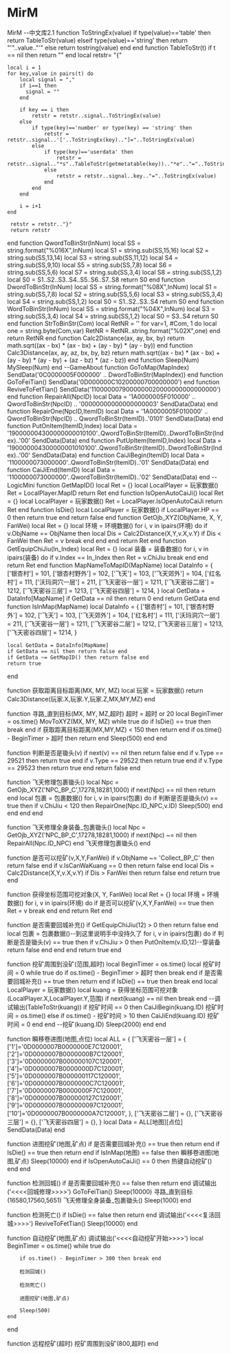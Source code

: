 # MirM
MirM
--中文库2.1
function ToStringEx(value)
    if type(value)=='table' then
       return TableToStr(value)
    elseif type(value)=='string' then
        return "\'"..value.."\'"
    else
       return tostring(value)
    end
end
function TableToStr(t)
    if t == nil then return "" end
    local retstr= "{"

    local i = 1
    for key,value in pairs(t) do
        local signal = ","
        if i==1 then
          signal = ""
        end

        if key == i then
            retstr = retstr..signal..ToStringEx(value)
        else
            if type(key)=='number' or type(key) == 'string' then
                retstr = retstr..signal..'['..ToStringEx(key).."]="..ToStringEx(value)
            else
                if type(key)=='userdata' then
                    retstr = retstr..signal.."*s"..TableToStr(getmetatable(key)).."*e".."="..ToStringEx(value)
                else
                    retstr = retstr..signal..key.."="..ToStringEx(value)
                end
            end
        end

        i = i+1
    end

     retstr = retstr.."}"
     return retstr
end
function QwordToBinStr(InNum)
    local SS = string.format("%016X",InNum)
    local S1 = string.sub(SS,15,16)
    local S2 = string.sub(SS,13,14)
    local S3 = string.sub(SS,11,12)
    local S4 = string.sub(SS,9,10)
    local S5 = string.sub(SS,7,8)
    local S6 = string.sub(SS,5,6)
    local S7 = string.sub(SS,3,4)
    local S8 = string.sub(SS,1,2)
    local S0 = S1..S2..S3..S4..S5..S6..S7..S8
    return S0
end
function DwordToBinStr(InNum)
    local SS = string.format("%08X",InNum)
    local S1 = string.sub(SS,7,8)
    local S2 = string.sub(SS,5,6)
    local S3 = string.sub(SS,3,4)
    local S4 = string.sub(SS,1,2)
    local S0 = S1..S2..S3..S4
    return S0
end
function WordToBinStr(InNum)
    local SS = string.format("%04X",InNum)
    local S3 = string.sub(SS,3,4)
    local S4 = string.sub(SS,1,2)
    local S0 = S3..S4
    return S0
end
function StrToBinStr(Com)
    local RetNR = ''
    for var=1, #Com, 1 do
        local one = string.byte(Com,var)
        RetNR = RetNR..string.format("%02X",one)
    end
    return RetNR
end
function Calc2Distance(ax, ay, bx, by)
	return math.sqrt((ax - bx) * (ax - bx) + (ay - by) * (ay - by))
end
function Calc3Distance(ax, ay, az, bx, by, bz)
	return math.sqrt((ax - bx) * (ax - bx) + (ay - by) * (ay - by) + (az - bz) * (az - bz))
end
function Sleep(Num)
    MySleep(Num)
end
--GameAbout
function GoToMap(MapIndex)
	SendData('0C0000005F000000' .. DwordToBinStr(MapIndex))
end
function GoToFeiTian()
	SendData('0D000000C10200000700000000')
end
function ReviveToFetTian()
    SendData('1100000079000000020000000000000000')
end
function RepairAll(NpcID)
    local Data = '1A0000005F010000' .. QwordToBinStr(NpcID) .. '00000000000000000003'
	SendData(Data)
end
function RepairOne(NpcID,ItemID)
    local Data = '1A0000005F010000' .. QwordToBinStr(NpcID) .. QwordToBinStr(ItemID)..'0101'
	SendData(Data)
end
function PutOnItem(ItemID,Index)
    local Data = '190000004300000000010100'..QwordToBinStr(ItemID)..DwordToBinStr(Index)..'00'
	SendData(Data)
end
function PutUpItem(ItemID,Index)
    local Data = '190000004300000001010100'..QwordToBinStr(ItemID)..DwordToBinStr(Index)..'00'
	SendData(Data)
end
function CaiJiBegin(ItemID)
    local Data = '1100000073000000'..QwordToBinStr(ItemID)..'01'
	SendData(Data)
end
function CaiJiEnd(ItemID)
    local Data = '1100000073000000'..QwordToBinStr(ItemID)..'02'
	SendData(Data)
end
--LogicMini
function GetMapID()
    local Ret = {}
    local LocalPlayer = 玩家数据()
    Ret = LocalPlayer.MapID
    return Ret
end
function IsOpenAutoCaiJi()
    local Ret = {}
    local LocalPlayer = 玩家数据()
    Ret = LocalPlayer.IsOpenAutoCaiJi
    return Ret
end
function IsDie()
    local LocalPlayer = 玩家数据()
    if LocalPlayer.HP == 0 then
        return true
    end
    return false
end
function GetOjb_XYZ(ObjName, X, Y, FanWei)
    local Ret = {}
	local 环境 = 环境数据()
	for i, v in ipairs(环境) do
        if v.ObjName == ObjName then
            local Dis = Calc2Distance(X,Y,v.X,v.Y)
            if Dis < FanWei then
                Ret = v
                break
            end
        end
	end
    return Ret
end
function GetEquipChiJiu(In_Index)
    local Ret = {}
    local 装备 = 装备数据()
    for i, v in ipairs(装备) do
        if v.Index == In_Index then
            Ret = v.ChiJiu
            break
        end
    end
    return Ret
end
function MapNameToMapID(MapName)
    local DataInfo = {
        ['银杏村'] = 101,
        ['银杏村野外'] = 102,
        ['飞天'] = 103,
        ['飞天郊外'] = 104,
        ['红名村'] = 111,
        ['沃玛洞穴一层'] = 211,
        ['飞天密谷一层'] = 1211,
        ['飞天密谷二层'] = 1212,
        ['飞天密谷三层'] = 1213,
        ['飞天密谷四层'] = 1214,
    }
    local GetData = DataInfo[MapName]
    if GetData == nil then return 0 end
    return GetData
end
function IsInMap(MapName)
    local DataInfo = {
        ['银杏村'] = 101,
        ['银杏村野外'] = 102,
        ['飞天'] = 103,
        ['飞天郊外'] = 104,
        ['红名村'] = 111,
        ['沃玛洞穴一层'] = 211,
        ['飞天密谷一层'] = 1211,
        ['飞天密谷二层'] = 1212,
        ['飞天密谷三层'] = 1213,
        ['飞天密谷四层'] = 1214,
    }

    local GetData = DataInfo[MapName]
    if GetData == nil then return false end
    if GetData ~= GetMapID() then return false end
    return true
end

function 获取距离目标距离(MX, MY, MZ)
	local 玩家 = 玩家数据()
	return Calc3Distance(玩家.X,玩家.Y,玩家.Z,MX,MY,MZ)
end

function 寻路_直到目标(MX, MY, MZ,超时)
    超时 = 超时 or 20
    local BeginTimer = os.time()
	MovToXYZ(MX, MY, MZ)
	while true do
        if IsDie() == true then break end
        if 获取距离目标距离(MX,MY,MZ) < 150 then return end
        if os.time() - BeginTimer > 超时 then return end
		Sleep(500)
	end
end

function 判断是否是锄头(v)
    if next(v) == nil then return false end
    if v.Type == 29521 then return true end
    if v.Type == 29522 then return true end
    if v.Type == 29523 then return true end
    return false
end

function 飞天修理包裹锄头()
    local Npc = GetOjb_XYZ('NPC_BP_C',17278,18281,1000)
    if next(Npc) == nil then return end
    local 包裹 = 包裹数据()
    for i, v in ipairs(包裹) do
        if 判断是否是锄头(v) == true then
            if v.ChiJiu < 120 then
                RepairOne(Npc.ID_NPC,v.ID)
                Sleep(500)
            end
        end
    end
end

function 飞天修理全身装备_包裹锄头()
    local Npc = GetOjb_XYZ('NPC_BP_C',17278,18281,1000)
    if next(Npc) ~= nil then
        RepairAll(Npc.ID_NPC)
    end
    飞天修理包裹锄头()
end

function 是否可以挖矿(v,X,Y,FanWei)
    if v.ObjName ~= 'Collect_BP_C' then return false end
    if v.IsCanWaKuang == 0 then return false end
    local Dis = Calc2Distance(X,Y,v.X,v.Y)
    if Dis > FanWei then return false end
    return true
end

function 获得坐标范围可挖对象(X, Y, FanWei)
    local Ret = {}
	local 环境 = 环境数据()
	for i, v in ipairs(环境) do
        if 是否可以挖矿(v,X,Y,FanWei) == true then
            Ret = v
            break
        end
	end
    return Ret
end

function 是否需要回城补充()
    if GetEquipChiJiu(12) > 0 then return false end
    local 包裹 = 包裹数据()--到这里说明手中没持久了
    for i, v in ipairs(包裹) do
        if 判断是否是锄头(v) == true then
            if v.ChiJiu > 0 then
                PutOnItem(v.ID,12)--穿装备
                return false
            end
        end
    end
    return true
end

function 挖矿周围到没矿(范围,超时)
    local BeginTimer = os.time()
    local 挖矿时间 = 0
    while true do
        if os.time() - BeginTimer > 超时 then break end
        if 是否需要回城补充() == true then return end
        if IsDie() == true then break end
        local LocalPlayer =  玩家数据()
        local kuang = 获得坐标范围可挖对象(LocalPlayer.X,LocalPlayer.Y,范围)
        if next(kuang) == nil then break end
        --调试输出(TableToStr(kuang))
        if 挖矿时间 == 0 then
            CaiJiBegin(kuang.ID)
            挖矿时间 = os.time()
        else
            if os.time() - 挖矿时间 > 10 then
                CaiJiEnd(kuang.ID)
                挖矿时间 = 0
            end
        end
        --挖矿(kuang.ID)
        Sleep(2000)
    end
end

function 瞬移卷进图(地图,点位)
    local ALL = {
        ['飞天密谷一层'] = {
            ['1']='0D0000007B0000000E7C120001',
            ['2']='0D0000007B0000000B7C120001',
            ['3']='0D0000007B000000107C120001',
            ['4']='0D0000007B0000000D7C120001',
            ['5']='0D0000007B000000117C120001',
            ['6']='0D0000007B0000000C7C120001',
            ['7']='0D0000007B0000000F7C120001',
            ['8']='0D0000007B000000127C120001',
            ['9']='0D0000007B000000097C120001',
            ['10']='0D0000007B0000000A7C120001',
        },
        ['飞天密谷二层'] = {},
        ['飞天密谷三层'] = {},
        ['飞天密谷四层'] = {},
    }
    local Data = ALL[地图][点位]
	SendData(Data)
end

function 进图挖矿(地图,矿点)
    if 是否需要回城补充() == true then return end
    if IsDie() == true then return end
    if IsInMap(地图) == false then
        瞬移卷进图(地图,矿点)
        Sleep(10000)
    end
    if IsOpenAutoCaiJi() == 0 then
        热键自动挖矿()
    end
end

function 检测回城()
    if 是否需要回城补充() == false then return end
    调试输出('<<<<回城修理>>>>')
    GoToFeiTian()
    Sleep(10000)
    寻路_直到目标(16580,17560,5651)
    飞天修理全身装备_包裹锄头()
    Sleep(1000)
end

function 检测死亡()
    if IsDie() == false then return end
    调试输出('<<<<复活回城>>>>')
    ReviveToFetTian()
    Sleep(10000)
end

function 自动挖矿(地图,矿点)
    调试输出('<<<<自动挖矿开始>>>>')
    local BeginTimer = os.time()
    while true do

        if os.time() - BeginTimer > 300 then break end

        检测回城()

        检测死亡()

        进图挖矿(地图,矿点)

        Sleep(500)
    end

end

function 远程挖矿(超时)
    挖矿周围到没矿(800,超时)
end


